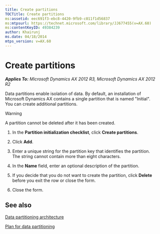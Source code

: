 ```yaml
---
title: Create partitions
TOCTitle: Create partitions
ms:assetid: eec691f3-ebc8-4420-9fb9-c011f1d56837
ms:mtpsurl: https://technet.microsoft.com/library/JJ677455(v=AX.60)
ms:contentKeyID: 49384239
author: Khairunj
ms.date: 04/18/2014
mtps_version: v=AX.60
---
```


# Create partitions 


_**Applies To:** Microsoft Dynamics AX 2012 R3, Microsoft Dynamics AX 2012 R2_

Data partitions enable isolation of data. By default, an installation of Microsoft Dynamics AX contains a single partition that is named "Initial". You can create additional partitions.


> [!WARNING]
> <P>A partition cannot be deleted after it has been created.</P>



1.  In the **Partition initialization checklist**, click **Create partitions**.

2.  Click **Add**.

3.  Enter a unique string for the partition key that identifies the partition. The string cannot contain more than eight characters.

4.  In the **Name** field, enter an optional description of the partition.

5.  If you decide that you do not want to create the partition, click **Delete** before you exit the row or close the form.

6.  Close the form.

## See also

[Data partitioning architecture](data-partitioning-architecture.md)

[Plan for data partitioning](plan-for-data-partitioning.md)

  


